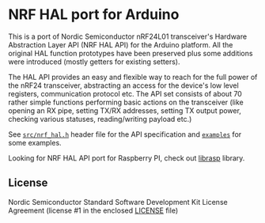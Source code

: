 NRF HAL port for Arduino
========================

This is a port of Nordic Semiconductor nRF24L01 transceiver's Hardware
Abstraction Layer API (NRF HAL API) for the Arduino platform. All the original
HAL function prototypes have been preserved plus some additions were introduced
(mostly getters for existing setters).

The HAL API provides an easy and flexible way to reach for the full power of
the nRF24 transceiver, abstracting an access for the device's low level registers,
communication  protocol etc. The API set consists of about 70 rather simple
functions performing basic actions on the transceiver (like opening an RX pipe,
setting TX/RX addresses, setting TX output power, checking various statuses,
reading/writing payload etc.)

See [`src/nrf_hal.h`](src/nrf_hal.h) header file for the API specification and
[`examples`](examples) for some examples.

Looking for NRF HAL API port for Raspberry PI, check out [librasp](https://github.com/pstolarz/librasp)
library.

License
-------

Nordic Semiconductor Standard Software Development Kit License Agreement
(license #1 in the enclosed [LICENSE](LICENSE) file)
